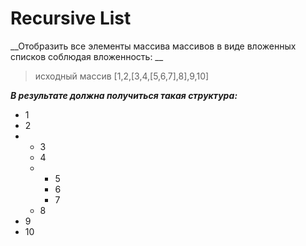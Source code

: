 # Recursive List

__Отобразить все элементы массива массивов в виде вложенных списков соблюдая вложенность: __

> исходный массив [1,2,[3,4,[5,6,7],8],9,10]

___В результате должна получиться такая структура:___

<ul>
    <li>1</li>
    <li>2</li>
    <li>
        <ul>
            <li>3</li>
            <li>4</li>
            <li>
                <ul>
                    <li>5</li>
                    <li>6</li>
                    <li>7</li>
               </ul>
            </li>
            <li>8</li>
       </ul>
    </li>
    <li>9</li>
    <li>10</li>
</ul>